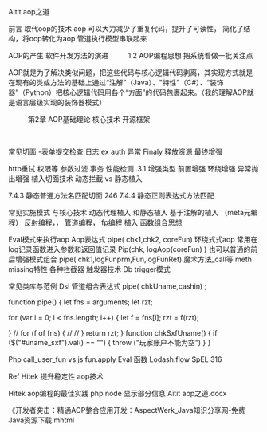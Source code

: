 Aitit aop之道


前言 取代oop的技术 aop
可以大力减少了重复代码，提升了可读性，
简化了结构，将oop转化为aop 管道执行模型串联起来

AOP的产生  软件开发方法的演进
     
   1.2 AOP编程思想 把系统看做一批关注点

AOP就是为了解决类似问题，把这些代码与核心逻辑代码剥离，其实现方式就是在现有的类或方法的基础上通过“注解”（Java）、"特性"（C#）、“装饰器”（Python）把核心逻辑代码用各个“方面”的代码包裹起来。（我的理解AOP就是语言层级实现的装饰器模式）

         
第2章 AOP基础理论 核心技术 开源框架

              

常见切面 -表单提交检查 日志 ex auth 异常 Finaly 释放资源  最终增强

http重试  权限等  参数过滤  事务 性能检测
.3.1 增强类型  前置增强   环绕增强  异常抛出增强 
植入切面技术   动态拦截 vs 静态植入
 


7.4.3 静态普通方法名匹配切面 246
7.4.4 静态正则表达式方法匹配

常见实施模式 与核心技术
  动态代理植入 和静态植入
基于注解的植入   （meta元编程）
反射编程，，
管道编程， fp编程 植入 函数组合思想

Eval模式来执行aop
Aop表达式  pipe( chk1,chk2, coreFun)
环绕式式aop 常用在log记录函数进入参数和返回值记录
Pip(chk,  logAop(coreFun) )
也可以普通的前后增强模式组合  pipe( chk1,logFunprm,Fun,logFunRet)
魔术方法_call等   meth missing特性
各种拦截器  触发器技术 Db trigger模式

常见类库与范例
Dsl 管道组合表达式 pipe( chkUname,cashin)  ;


function pipe() {
   let fns = arguments;
   let rzt;

   for (var i = 0; i < fns.length; i++) {
       let f = fns[i];
       rzt = f(rzt);

   }
   // for (f of fns) {
   //
   // }
   return rzt;
}
function  chkSxfUname()
{
   if ($("#uname_sxf").val() == "") {
       throw ("玩家账户不能为空")
   }
}


Php  call_user_fun   vs  js   fun.apply
Eval 函数
 Lodash.flow
 SpEL 316

 Ref
Hitek 提升稳定性  aop技术

Hitek aop编程的最佳实践  php node 
显示部分信息
 Aitit aop之道.docx


《开发者突击：精通AOP整合应用开发：AspectWerk_Java知识分享网-免费Java资源下载.mhtml
